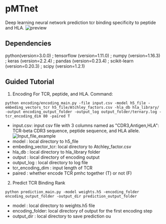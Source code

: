 # pMTnet
Deep learning neural network prediction tcr binding specificity to peptide and HLA. 
![preview](https://github.com/tianshilu/pMTnet/blob/master/example_pic/flow_chart.png)
## Dependencies
python(version>3.0.0) ; 
tensorflow (version=1.11.0) ; 
numpy (version=1.16.3) ; 
keras (version=2.2.4) ; 
pandas (version=0.23.4) ; 
scikit-learn (version=0.20.3) ; 
scipy (version=1.2.1)
## Guided Tutorial
1. Encoding For TCR, peptide, and HLA.
Command:
```
python encoding/encoding_main.py -file input.csv -model h5_file -embeding_vectors_tcr h5_file/Atchley_factors.csv -hla_db hla_library/ -output encoding_output_folder -output_log output_folder/ternary.log -tcr_encoding_dim 80 -paired T
```
* input.csv: input csv file with 3 columns named as "CDR3,Antigen,HLA": TCR-beta CDR3 sequence, peptide sequence, and HLA allele.\
![Input_file_example](https://github.com/tianshilu/pMTnet/blob/master/example_pic/input_file_example.png)
* model : local directory to h5_file
* embeding_vector_tcr: local directory to Atchley_factor.csv
* hla_db : local directory to hla_library folder
* output : local directory of encoding output
* output_log : local directory to log file
* tcr_encoding_dim : input length of TCR
* paired : whether encode TCR pmhc together (T) or not (F)

2. Predict TCR Binding Rank
``` 
python prediction_main.py -model weights.h5 -encoding_folder encoding_output_folder -output_dir prediction_output_folder
```
* model : local directory to weights.h5 file
* encoding_folder: local directory of output for the first encoding step
* output_dir : local directory to save prediction ou
